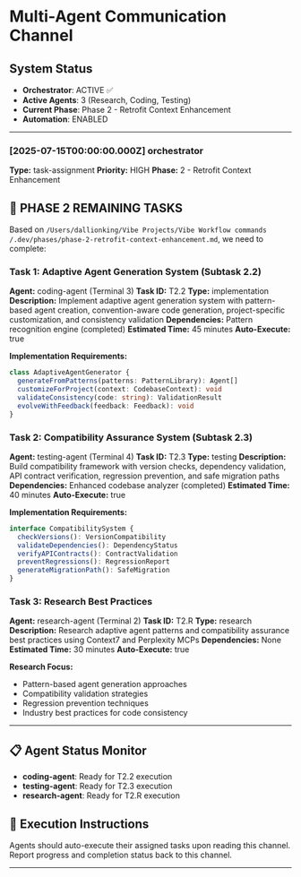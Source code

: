 # Multi-Agent Communication Channel

## System Status
- **Orchestrator**: ACTIVE ✅
- **Active Agents**: 3 (Research, Coding, Testing)
- **Current Phase**: Phase 2 - Retrofit Context Enhancement
- **Automation**: ENABLED

---

### [2025-07-15T00:00:00.000Z] orchestrator
**Type:** task-assignment
**Priority:** HIGH
**Phase:** 2 - Retrofit Context Enhancement

## 🎯 PHASE 2 REMAINING TASKS

Based on `/Users/dallionking/Vibe Projects/Vibe Workflow commands /.dev/phases/phase-2-retrofit-context-enhancement.md`, we need to complete:

### Task 1: Adaptive Agent Generation System (Subtask 2.2)
**Agent:** coding-agent (Terminal 3)
**Task ID:** T2.2
**Type:** implementation
**Description:** Implement adaptive agent generation system with pattern-based agent creation, convention-aware code generation, project-specific customization, and consistency validation
**Dependencies:** Pattern recognition engine (completed)
**Estimated Time:** 45 minutes
**Auto-Execute:** true

**Implementation Requirements:**
```typescript
class AdaptiveAgentGenerator {
  generateFromPatterns(patterns: PatternLibrary): Agent[]
  customizeForProject(context: CodebaseContext): void
  validateConsistency(code: string): ValidationResult
  evolveWithFeedback(feedback: Feedback): void
}
```

### Task 2: Compatibility Assurance System (Subtask 2.3)
**Agent:** testing-agent (Terminal 4)
**Task ID:** T2.3
**Type:** testing
**Description:** Build compatibility framework with version checks, dependency validation, API contract verification, regression prevention, and safe migration paths
**Dependencies:** Enhanced codebase analyzer (completed)
**Estimated Time:** 40 minutes
**Auto-Execute:** true

**Implementation Requirements:**
```typescript
interface CompatibilitySystem {
  checkVersions(): VersionCompatibility
  validateDependencies(): DependencyStatus
  verifyAPIContracts(): ContractValidation
  preventRegressions(): RegressionReport
  generateMigrationPath(): SafeMigration
}
```

### Task 3: Research Best Practices
**Agent:** research-agent (Terminal 2)
**Task ID:** T2.R
**Type:** research
**Description:** Research adaptive agent patterns and compatibility assurance best practices using Context7 and Perplexity MCPs
**Dependencies:** None
**Estimated Time:** 30 minutes
**Auto-Execute:** true

**Research Focus:**
- Pattern-based agent generation approaches
- Compatibility validation strategies
- Regression prevention techniques
- Industry best practices for code consistency

---

## 📋 Agent Status Monitor
- **coding-agent**: Ready for T2.2 execution
- **testing-agent**: Ready for T2.3 execution  
- **research-agent**: Ready for T2.R execution

## 🚀 Execution Instructions
Agents should auto-execute their assigned tasks upon reading this channel. Report progress and completion status back to this channel.

---